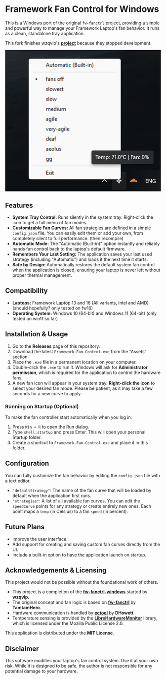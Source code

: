 # Framework Fan Control for Windows

This is a Windows port of the original `fw-fanctrl` project, providing a simple and powerful way to manage your Framework Laptop's fan behavior. It runs as a clean, standalone tray application.

This fork finishes wzqvip's **[project](https://github.com/wzqvip/fw-fanctrl-windows)** because they stopped development.

![Application Screenshot](pic1.png)

## Features

*   **System Tray Control:** Runs silently in the system tray. Right-click the icon to get a full menu of fan modes.
*   **Customizable Fan Curves:** All fan strategies are defined in a simple `config.json` file. You can easily edit them or add your own, from completely silent to full performance. (then recompile)
*   **Automatic Mode:** The "Automatic (Built-in)" option instantly and reliably hands fan control back to the laptop's default firmware.
*   **Remembers Your Last Setting:** The application saves your last used strategy (including "Automatic") and loads it the next time it starts.
*   **Safe by Design:** Automatically restores the default system fan control when the application is closed, ensuring your laptop is never left without proper thermal management.

## Compatibility

*   **Laptops:** Framework Laptop 13 and 16 (All variants, Intel and AMD) (should hopefully? only tested on fw16)
*   **Operating System:** Windows 10 (64-bit) and Windows 11 (64-bit) (only tested on win11 so far)

## Installation & Usage

1.  Go to the **Releases** page of this repository.
2.  Download the latest `Framework-Fan-Control.exe` from the "Assets" section.
3.  Place the `.exe` file in a permanent location on your computer.
4.  Double-click the `.exe` to run it. Windows will ask for **Administrator permission**, which is required for the application to control the hardware fans.
5.  A new fan icon will appear in your system tray. **Right-click the icon** to select your desired fan mode. Please be patient, as it may take a few seconds for a new curve to apply.

### Running on Startup (Optional)

To make the fan controller start automatically when you log in:
1.  Press `Win + R` to open the Run dialog.
2.  Type `shell:startup` and press Enter. This will open your personal Startup folder.
3.  Create a shortcut to `Framework-Fan-Control.exe` and place it in this folder.

## Configuration

You can fully customize the fan behavior by editing the `config.json` file with a text editor.

*   `"defaultStrategy"`: The name of the fan curve that will be loaded by default when the application first runs.
*   `"strategies"`: A list of all available fan curves. You can edit the `speedCurve` points for any strategy or create entirely new ones. Each point maps a `temp` (in Celsius) to a fan `speed` (in percent).

## Future Plans

*   Improve the user interface.
*   Add support for creating and saving custom fan curves directly from the UI.
*   Include a built-in option to have the application launch on startup.

## Acknowledgements & Licensing

This project would not be possible without the foundational work of others.

*   This project is a completion of the **[fw-fanctrl-windows](https://github.com/wzqvip/fw-fanctrl-windows)** started by **wzqvip**.
*   The original concept and fan logic is based on **[fw-fanctrl](https://github.com/TamtamHero/fw-fanctrl)** by **TamtamHero**.
*   Hardware communication is handled by **[ectool](https://github.com/DHowett/FrameworkWindowsUtils)** by **DHowett**.
*   Temperature sensing is provided by the **[LibreHardwareMonitor](https://github.com/LibreHardwareMonitor/LibreHardwareMonitor)** library, which is licensed under the Mozilla Public License 2.0.

This application is distributed under the **MIT License**.

## Disclaimer

This software modifies your laptop's fan control system. Use it at your own risk. While it is designed to be safe, the author is not responsible for any potential damage to your hardware.
